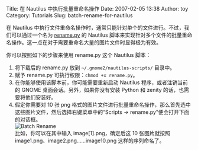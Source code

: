 Title: 在 Nautilus 中执行批量重命名操作
Date: 2007-02-05 13:38
Author: toy
Category: Tutorials
Slug: batch-rename-for-nautilus

在 Nautilus
中执行文件重命名操作时，通常只能针对单个的文件进行。不过，我们可以通过一个名为
[rename.py](http://andrey.thedotcommune.com/download/rename.py) 的
Nautilus
脚本来实现针对多个文件的批量重命名操作。这一点在对于需要重命名大量的图片文件时显得极为有效。

你可以按照如下的步骤来使用 rename.py 这个 Nautilus 脚本：

1.  将下载后的 rename.py 放到 `~/.gnome2/nautilus-scripts/` 目录中。
2.  赋予 rename.py 可执行权限：`chmod +x rename.py`。
3.  在你能够使用该脚本前，你可能需要重新启动 Nautilus
    程序，或者注销当前的 GNOME 桌面会话。另外，如果你没有安装 Python 和
    zenity 的话，也需要将他们安装好。
4.  假定你需要对 10 张 png
    格式的图片文件进行批量重命名操作，那么首先选中这些图片文件，然后选择右键菜单中的“Scripts ->
    rename.py”便会打开下面的对话框。  
    ![Batch Rename](http://i.linuxtoy.org/i/2007/02/batch-rename.jpg)  
    比如，你可以在其中输入 image[1].png，确定后这 10 张图片就按照
    image1.png、image2.png……image10.png 这样的序列命名了。

